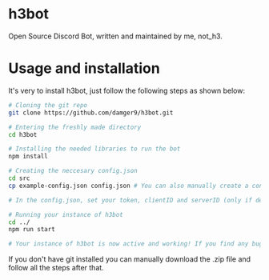 # h3bot
Open Source Discord Bot, written and maintained by me, not_h3. 

# Usage and installation
It's very to install h3bot, just follow the following steps as shown below:
```bash
# Cloning the git repo
git clone https://github.com/damger9/h3bot.git

# Entering the freshly made directory
cd h3bot

# Installing the needed libraries to run the bot
npm install 

# Creating the neccesary config.json
cd src
cp example-config.json config.json # You can also manually create a config.json, keep in mind it has to be called config.json!

# In the config.json, set your token, clientID and serverID (only if developmentMode is set to true)

# Running your instance of h3bot
cd ../
npm run start

# Your instance of h3bot is now active and working! If you find any bugs please report them asap.
```

If you don't have git installed you can manually download the .zip file and follow all the steps after that. 